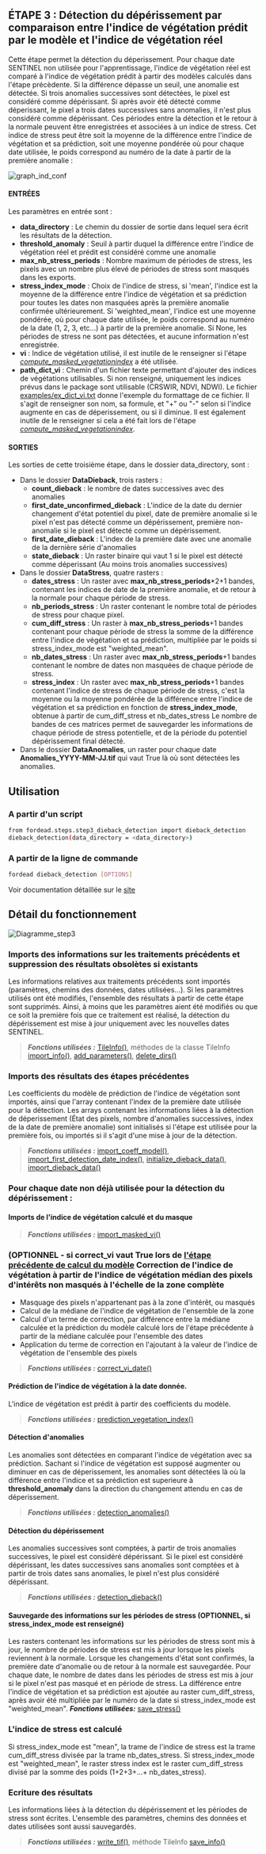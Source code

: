 ## ÉTAPE 3 : Détection du dépérissement par comparaison entre l'indice de végétation prédit par le modèle et l'indice de végétation réel
Cette étape permet la détection du déperissement. Pour chaque date SENTINEL non utilisée pour l'apprentissage, l'indice de végétation réel est comparé à l'indice de végétation prédit à partir des modèles calculés dans l'étape précèdente. Si la différence dépasse un seuil, une anomalie est détectée. Si trois anomalies successives sont détectées, le pixel est considéré comme dépérissant. Si après avoir été détecté comme déperissant, le pixel a trois dates successives sans anomalies, il n'est plus considéré comme dépérissant.
Ces périodes entre la détection et le retour à la normale peuvent être enregistrées et associées à un indice de stress.
Cet indice de stress peut être soit la moyenne de la différence entre l'indice de végétation et sa prédiction, soit une moyenne pondérée où pour chaque date utilisée, le poids correspond au numéro de la date à partir de la première anomalie :

![graph_ind_conf](Diagrams/graph_ind_conf.png "graph_ind_conf")

#### ENTRÉES
Les paramètres en entrée sont :
- **data_directory** : Le chemin du dossier de sortie dans lequel sera écrit les résultats de la détection.
- **threshold_anomaly** : Seuil à partir duquel la différence entre l'indice de végétation réel et prédit est considéré comme une anomalie
- **max_nb_stress_periods** : Nombre maximum de périodes de stress, les pixels avec un nombre plus élevé de périodes de stress sont masqués dans les exports.
- **stress_index_mode** : Choix de l'indice de stress, si 'mean', l'indice est la moyenne de la différence entre l'indice de végétation et sa prédiction pour toutes les dates non masquées après la première anomalie confirmée ultérieurement. Si 'weighted_mean', l'indice est une moyenne pondérée, où pour chaque date utilisée, le poids correspond au numéro de la date (1, 2, 3, etc...) à partir de la première anomalie. Si None, les périodes de stress ne sont pas détectées, et aucune information n'est enregistrée.
- **vi** : Indice de végétation utilisé, il est inutile de le renseigner si l'étape [_compute_masked_vegetationindex_](https://fordead.gitlab.io/fordead_package/docs/user_guides/01_compute_masked_vegetationindex/) a été utilisée.
- **path_dict_vi** : Chemin d'un fichier texte permettant d'ajouter des indices de végétations utilisables. Si non renseigné, uniquement les indices prévus dans le package sont utilisable (CRSWIR, NDVI, NDWI). Le fichier [examples/ex_dict_vi.txt](/examples/ex_dict_vi.txt) donne l'exemple du formattage de ce fichier. Il s'agit de renseigner son nom, sa formule, et "+" ou "-" selon si l'indice augmente en cas de déperissement, ou si il diminue. Il est également inutile de le renseigner si cela a été fait lors de l'étape [_compute_masked_vegetationindex_](https://fordead.gitlab.io/fordead_package/docs/user_guides/01_compute_masked_vegetationindex/).


#### SORTIES
Les sorties de cette troisième étape, dans le dossier data_directory, sont :
- Dans le dossier **DataDieback**, trois rasters :
    - **count_dieback** : le nombre de dates successives avec des anomalies
	- **first_date_unconfirmed_dieback** : L'indice de la date du dernier changement d'état potentiel du pixel, date de première anomalie si le pixel n'est pas détecté comme un dépérissement, première non-anomalie si le pixel est détecté comme un dépérissement.
    - **first_date_dieback** : L'index de la première date avec une anomalie de la dernière série d'anomalies
    - **state_dieback** : Un raster binaire qui vaut 1 si le pixel est détecté comme déperissant (Au moins trois anomalies successives)
- Dans le dossier **DataStress**, quatre rasters :
    - **dates_stress** : Un raster avec **max_nb_stress_periods***2+1 bandes, contenant les indices de date de la première anomalie, et de retour à la normale pour chaque période de stress.
    - **nb_periods_stress** : Un raster contenant le nombre total de périodes de stress pour chaque pixel. 
    - **cum_diff_stress** : Un raster à **max_nb_stress_periods**+1 bandes contenant pour chaque période de stress la somme de la différence entre l'indice de végétation et sa prédiction, multipliée par le poids si stress_index_mode est "weighted_mean".
	- **nb_dates_stress** : Un raster avec **max_nb_stress_periods**+1 bandes contenant le nombre de dates non masquées de chaque période de stress.
	- **stress_index** : Un raster avec **max_nb_stress_periods**+1 bandes contenant l'indice de stress de chaque période de stress, c'est la moyenne ou la  moyenne pondérée de la différence entre l'indice de végétation et sa prédiction en fonction de **stress_index_mode**, obtenue à partir de cum_diff_stress et nb_dates_stress
	Le nombre de bandes de ces matrices permet de sauvegarder les informations de chaque période de stress potentielle, et de la période du potentiel dépérissement final détecté.
- Dans le dossier **DataAnomalies**, un raster pour chaque date **Anomalies_YYYY-MM-JJ.tif** qui vaut True là où sont détectées les anomalies.

## Utilisation
### A partir d'un script

```bash
from fordead.steps.step3_dieback_detection import dieback_detection
dieback_detection(data_directory = <data_directory>)
```

### A partir de la ligne de commande
```bash
fordead dieback_detection [OPTIONS]
```
Voir documentation détaillée sur le [site](https://fordead.gitlab.io/fordead_package/docs/cli/#fordead-dieback_detection)

## Détail du fonctionnement

![Diagramme_step3](Diagrams/Diagramme_step3.png "Diagramme_step3")

### Imports des informations sur les traitements précédents et suppression des résultats obsolètes si existants
Les informations relatives aux traitements précédents sont importés (paramètres, chemins des données, dates utilisées...). Si les paramètres utilisés ont été modifiés, l'ensemble des résultats à partir de cette étape sont supprimés. Ainsi, à moins que les paramètres aient été modifiés ou que ce soit la première fois que ce traitement est réalisé, la détection du dépérissement est mise à jour uniquement avec les nouvelles dates SENTINEL.
> **_Fonctions utilisées :_** [TileInfo()](https://fordead.gitlab.io/fordead_package/reference/fordead/import_data/#tileinfo), méthodes de la classe TileInfo [import_info()](https://fordead.gitlab.io/fordead_package/reference/fordead/import_data/#import_info), [add_parameters()](https://fordead.gitlab.io/fordead_package/reference/fordead/import_data/#add_parameters), [delete_dirs()](https://fordead.gitlab.io/fordead_package/reference/fordead/import_data/#delete_dirs)

### Imports des résultats des étapes précédentes
Les coefficients du modèle de prédiction de l'indice de végétation sont importés, ainsi que l'array contenant l'index de la première date utilisée pour la détection. Les arrays contenant les informations liées à la détection de déperissement (État des pixels, nombre d'anomalies successives, index de la date de première anomalie) sont initialisés si l'étape est utilisée pour la première fois, ou importés si il s'agit d'une mise à jour de la détection.
> **_Fonctions utilisées :_** [import_coeff_model()](https://fordead.gitlab.io/fordead_package/reference/fordead/import_data/#import_coeff_model), [import_first_detection_date_index()](https://fordead.gitlab.io/fordead_package/reference/fordead/import_data/#import_first_detection_date_index), [initialize_dieback_data()](https://fordead.gitlab.io/fordead_package/reference/fordead/import_data/#initialize_dieback_data), [import_dieback_data()](https://fordead.gitlab.io/fordead_package/reference/fordead/import_data/#import_dieback_data)

### Pour chaque date non déjà utilisée pour la détection du dépérissement :

#### Imports de l'indice de végétation calculé et du masque
> **_Fonctions utilisées :_** [import_masked_vi()](https://fordead.gitlab.io/fordead_package/reference/fordead/import_data/#import_masked_vi)

### (OPTIONNEL - si **correct_vi** vaut True lors de [l'étape précédente de calcul du modèle](https://fordead.gitlab.io/fordead_package/docs/user_guides/03_train_model/) Correction de l'indice de végétation à partir de l'indice de végétation médian des pixels d'intérêts non masqués à l'échelle de la zone complète
- Masquage des pixels n'appartenant pas à la zone d'intérêt, ou masqués
- Calcul de la médiane de l'indice de végétation de l'ensemble de la zone
- Calcul d'un terme de correction, par différence entre la médiane calculée et la prédiction du modèle calculé lors de l'étape précédente à partir de la médiane calculée pour l'ensemble des dates
- Application du terme de correction en l'ajoutant à la valeur de l'indice de végétation de l'ensemble des pixels
> **_Fonctions utilisées :_** [correct_vi_date()](https://fordead.gitlab.io/fordead_package/reference/fordead/model_vegetation_index/#correct_vi_date)

#### Prédiction de l'indice de végétation à la date donnée.
L'indice de végétation est prédit à partir des coefficients du modèle.
> **_Fonctions utilisées :_** [prediction_vegetation_index()](https://fordead.gitlab.io/fordead_package/reference/fordead/dieback_detection/#prediction_vegetation_index)

#### Détection d'anomalies
Les anomalies sont détectées en comparant l'indice de végétation avec sa prédiction. Sachant si l'indice de végétation est supposé augmenter ou diminuer en cas de déperissement, les anomalies sont détectées là où la différence entre l'indice et sa prédiction est superieure à **threshold_anomaly** dans la direction du changement attendu en cas de déperissement.
> **_Fonctions utilisées :_** [detection_anomalies()](https://fordead.gitlab.io/fordead_package/reference/fordead/dieback_detection/#detection_anomalies)

#### Détection du dépérissement
Les anomalies successives sont comptées, à partir de trois anomalies successives, le pixel est considéré dépérissant. Si le pixel est considéré dépérissant, les dates successives sans anomalies sont comptées et à partir de trois dates sans anomalies, le pixel n'est plus considéré dépérissant.
> **_Fonctions utilisées :_** [detection_dieback()](https://fordead.gitlab.io/fordead_package/reference/fordead/dieback_detection/#detection_dieback)

#### Sauvegarde des informations sur les périodes de stress (OPTIONNEL, si stress_index_mode est renseigné)
Les rasters contenant les informations sur les périodes de stress sont mis à jour, le nombre de périodes de stress est mis à jour lorsque les pixels reviennent à la normale. Lorsque les changements d'état sont confirmés, la première date d'anomalie ou de retour à la normale est sauvegardée. Pour chaque date, le nombre de dates dans les périodes de stress est mis à jour si le pixel n'est pas masqué et en période de stress.
La différence entre l'indice de végétation et sa prédiction est ajoutée au raster cum_diff_stress, après avoir été multipliée par le numéro de la date si stress_index_mode est "weighted_mean".
**_Fonctions utilisées:_** [save_stress()](https://fordead.gitlab.io/fordead_package/reference/fordead/dieback_detection/#save_stress)

### L'indice de stress est calculé
Si stress_index_mode est "mean", la trame de l'indice de stress est la trame cum_diff_stress divisée par la trame nb_dates_stress.
Si stress_index_mode est "weighted_mean", le raster stress index est le raster cum_diff_stress divisé par la somme des poids (1+2+3+...+ nb_dates_stress).

 ### Ecriture des résultats
Les informations liées à la détection du dépérissement et les périodes de stress sont écrites. L'ensemble des paramètres, chemins des données et dates utilisées sont aussi sauvegardés.
 > **_Fonctions utilisées :_** [write_tif()](https://fordead.gitlab.io/fordead_package/reference/fordead/writing_data/#write_tif), méthode TileInfo [save_info()](https://fordead.gitlab.io/fordead_package/reference/fordead/import_data/#save_info)

